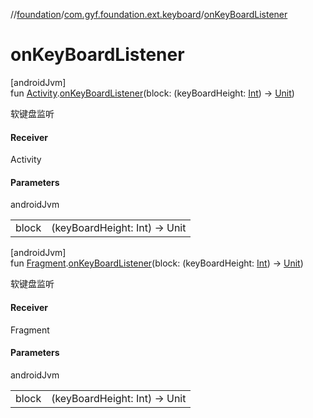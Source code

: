 //[foundation](../../index.md)/[com.gyf.foundation.ext.keyboard](index.md)/[onKeyBoardListener](on-key-board-listener.md)

# onKeyBoardListener

[androidJvm]\
fun [Activity](https://developer.android.com/reference/kotlin/android/app/Activity.html).[onKeyBoardListener](on-key-board-listener.md)(block: (keyBoardHeight: [Int](https://kotlinlang.org/api/core/kotlin-stdlib/kotlin/-int/index.html)) -&gt; [Unit](https://kotlinlang.org/api/core/kotlin-stdlib/kotlin/-unit/index.html))

软键盘监听

#### Receiver

Activity

#### Parameters

androidJvm

| | |
|---|---|
| block | (keyBoardHeight: Int) -> Unit |

[androidJvm]\
fun [Fragment](https://developer.android.com/reference/kotlin/androidx/fragment/app/Fragment.html).[onKeyBoardListener](on-key-board-listener.md)(block: (keyBoardHeight: [Int](https://kotlinlang.org/api/core/kotlin-stdlib/kotlin/-int/index.html)) -&gt; [Unit](https://kotlinlang.org/api/core/kotlin-stdlib/kotlin/-unit/index.html))

软键盘监听

#### Receiver

Fragment

#### Parameters

androidJvm

| | |
|---|---|
| block | (keyBoardHeight: Int) -> Unit |